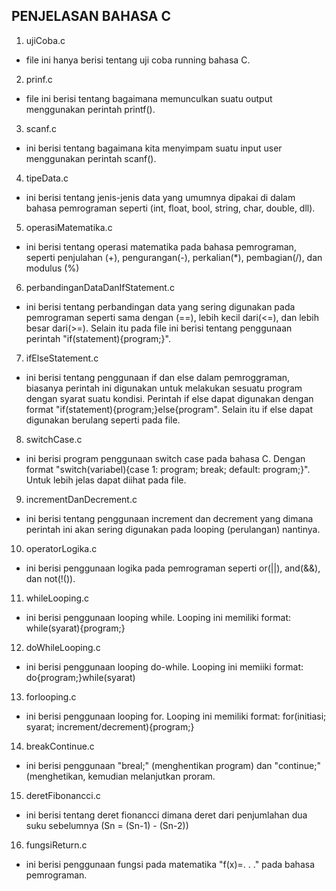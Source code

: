 ## PENJELASAN BAHASA C ##

1. ujiCoba.c
- file ini hanya berisi tentang uji coba running bahasa C.

2. prinf.c
- file ini berisi tentang bagaimana memunculkan suatu output menggunakan perintah printf().

3. scanf.c
- ini berisi tentang bagaimana kita menyimpam suatu input user menggunakan perintah scanf().

4. tipeData.c
- ini berisi tentang jenis-jenis data yang umumnya dipakai di dalam bahasa pemrograman seperti (int, float, bool, string, char, double, dll).

5. operasiMatematika.c
- ini berisi tentang operasi matematika pada bahasa pemrograman, seperti penjulahan (+), pengurangan(-), perkalian(*), pembagian(/), dan modulus (%)

6. perbandinganDataDanIfStatement.c
- ini berisi tentang perbandingan data yang sering digunakan pada pemrograman seperti sama dengan (==), lebih kecil dari(<=), dan lebih besar dari(>=). Selain itu pada file ini berisi tentang penggunaan perintah "if(statement){program;}".

7. ifElseStatement.c
- ini berisi tentang penggunaan if dan else dalam pemroggraman, biasanya perintah ini digunakan untuk melakukan sesuatu program dengan syarat suatu kondisi. Perintah if else dapat digunakan dengan format "if(statement){program;}else{program". Selain itu if else dapat digunakan berulang seperti pada file.

8. switchCase.c
- ini berisi program penggunaan switch case pada bahasa C. Dengan format "switch(variabel){case 1: program; break; default: program;}". Untuk lebih jelas dapat diihat pada file.

9. incrementDanDecrement.c
- ini berisi tentang penggunaan increment dan decrement yang dimana perintah ini akan sering digunakan pada looping (perulangan) nantinya.

10. operatorLogika.c
- ini berisi penggunaan logika pada pemrograman seperti or(||), and(&&), dan not(!()).

11. whileLooping.c
- ini berisi penggunaan looping while. Looping ini memiliki format: while(syarat){program;}

12. doWhileLooping.c
- ini berisi penggunaan looping do-while. Looping ini memiiki format: do{program;}while(syarat)

13. forlooping.c
- ini berisi penggunaan looping for. Looping ini memiliki format: for(initiasi; syarat; increment/decrement){program;}

14. breakContinue.c
- ini berisi penggunaan "breal;" (menghentikan program) dan "continue;" (menghetikan, kemudian melanjutkan proram.

15. deretFibonancci.c
- ini berisi tentang deret fionancci dimana deret dari penjumlahan dua suku sebelumnya (Sn = (Sn-1) - (Sn-2))

16. fungsiReturn.c
- ini berisi penggunaan fungsi pada matematika "f(x)=. . ." pada bahasa pemrograman.
